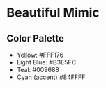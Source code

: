 # Beautiful Mimic

## Color Palette

+ Yellow:       #FFF176
+ Light Blue:   #B3E5FC
+ Teal:         #009688
+ Cyan (accent) #84FFFF
